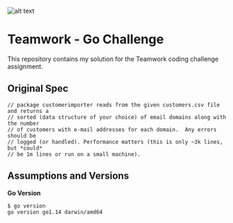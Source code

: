 ![alt text](https://www.teamwork.com/app/themes/teamwork-theme/dist/images/twork-slate.svg "Teamwork")

# Teamwork - Go Challenge
This repository contains my solution for the Teamwork coding challenge assignment.

## Original Spec
```
// package customerimporter reads from the given customers.csv file and returns a
// sorted (data structure of your choice) of email domains along with the number
// of customers with e-mail addresses for each domain.  Any errors should be
// logged (or handled). Performance matters (this is only ~3k lines, but *could*
// be 1m lines or run on a small machine).
```

## Assumptions and Versions

**Go Version**
```
$ go version
go version go1.14 darwin/amd64
```